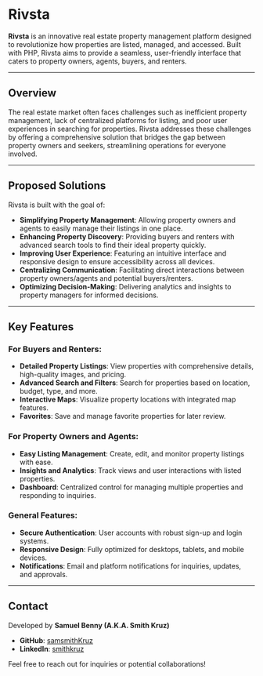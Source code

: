 # Rivsta

**Rivsta** is an innovative real estate property management platform designed to revolutionize how properties are listed, managed, and accessed. Built with PHP, Rivsta aims to provide a seamless, user-friendly interface that caters to property owners, agents, buyers, and renters.

---

## Overview

The real estate market often faces challenges such as inefficient property management, lack of centralized platforms for listing, and poor user experiences in searching for properties. Rivsta addresses these challenges by offering a comprehensive solution that bridges the gap between property owners and seekers, streamlining operations for everyone involved.

---

## Proposed Solutions

Rivsta is built with the goal of:
- **Simplifying Property Management**: Allowing property owners and agents to easily manage their listings in one place.
- **Enhancing Property Discovery**: Providing buyers and renters with advanced search tools to find their ideal property quickly.
- **Improving User Experience**: Featuring an intuitive interface and responsive design to ensure accessibility across all devices.
- **Centralizing Communication**: Facilitating direct interactions between property owners/agents and potential buyers/renters.
- **Optimizing Decision-Making**: Delivering analytics and insights to property managers for informed decisions.

---

## Key Features

### For Buyers and Renters:
- **Detailed Property Listings**: View properties with comprehensive details, high-quality images, and pricing.
- **Advanced Search and Filters**: Search for properties based on location, budget, type, and more.
- **Interactive Maps**: Visualize property locations with integrated map features.
- **Favorites**: Save and manage favorite properties for later review.

### For Property Owners and Agents:
- **Easy Listing Management**: Create, edit, and monitor property listings with ease.
- **Insights and Analytics**: Track views and user interactions with listed properties.
- **Dashboard**: Centralized control for managing multiple properties and responding to inquiries.

### General Features:
- **Secure Authentication**: User accounts with robust sign-up and login systems.
- **Responsive Design**: Fully optimized for desktops, tablets, and mobile devices.
- **Notifications**: Email and platform notifications for inquiries, updates, and approvals.

---

## Contact

Developed by **Samuel Benny (A.K.A. Smith Kruz)**  
- **GitHub**: [samsmithKruz](https://github.com/samsmithKruz)  
- **LinkedIn**: [smithkruz](https://linkedin.com/in/smithkruz)  

Feel free to reach out for inquiries or potential collaborations!

